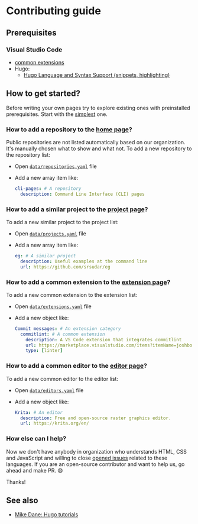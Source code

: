 # Contributing guide

## Prerequisites

### Visual Studio Code

- [common extensions](https://command-line-interface-pages.github.io/site.github.io/extensions/)
- Hugo:
  - [Hugo Language and Syntax Support (snippets, highlighting)](https://marketplace.visualstudio.com/items?itemName=redhat.vscode-yaml)

## How to get started?

Before writing your own pages try to explore existing ones with preinstalled
prerequisites. Start with the [simplest](./content/goals.md) one.

### How to add a repository to the [home page][home]?

Public repositories are not listed automatically based on our organization.
It's manually chosen what to show and what not. To add a new repository to
the repository list:

- Open [`data/repositories.yaml`](./data/repositories.yaml) file
- Add a new array item like:

  ```yaml
  cli-pages: # A repository
    description: Command Line Interface (CLI) pages
  ```

[home]: https://command-line-interface-pages.github.io/site.github.io/

### How to add a similar project to the [project page][projects]?

To add a new similar project to the project list:

- Open [`data/projects.yaml`](./data/projects.yaml) file
- Add a new array item like:

  ```yaml
  eg: # A similar project
    description: Useful examples at the command line
    url: https://github.com/srsudar/eg
  ```

[projects]: https://command-line-interface-pages.github.io/site.github.io/projects/

### How to add a common extension to the [extension page][extensions]?

To add a new common extension to the extension list:

- Open [`data/extensions.yaml`](./data/extensions.yaml) file
- Add a new object like:

  ```yaml
  Commit messages: # An extension category
    commitlint: # A common extension
      description: A VS Code extension that integrates commitlint
      url: https://marketplace.visualstudio.com/items?itemName=joshbolduc.commitlint
      type: [linter]
  ```

[extensions]: https://command-line-interface-pages.github.io/site.github.io/extensions/

### How to add a common editor to the [editor page][editors]?

To add a new common editor to the editor list:

- Open [`data/editors.yaml`](./data/editors.yaml) file
- Add a new object like:

  ```yaml
  Krita: # An editor
    description: Free and open-source raster graphics editor.
    url: https://krita.org/en/
  ```

[editors]: https://command-line-interface-pages.github.io/site.github.io/editors/

### How else can I help?

Now we don't have anybody in organization who understands HTML, CSS and
JavaScript and willing to close [opened issues][issues]
related to these languages. If you are an open-source contributor and want to
help us, go ahead and make PR. 😄

Thanks!

[issues]: https://github.com/command-line-interface-pages/site.github.io/issues?q=is%3Aissue+is%3Aopen+label%3A%22help+wanted%22

## See also

- [Mike Dane: Hugo tutorials][mike_dane_playlist]

[mike_dane_playlist]: https://www.youtube.com/watch?v=qtIqKaDlqXo&list=PLLAZ4kZ9dFpOnyRlyS-liKL5ReHDcj4G3
